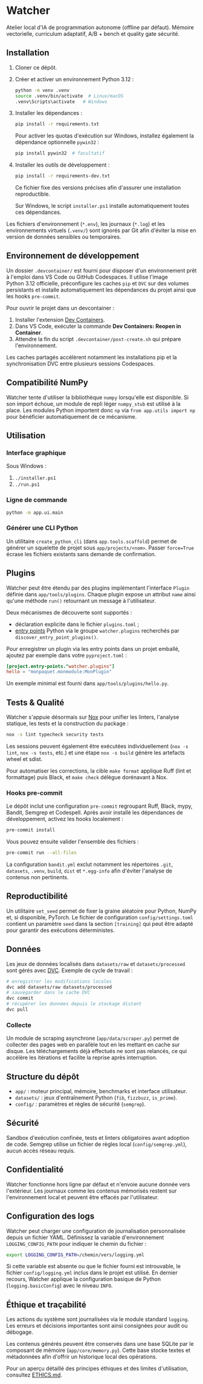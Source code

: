 # Watcher

Atelier local d'IA de programmation autonome (offline par défaut).
Mémoire vectorielle, curriculum adaptatif, A/B + bench et quality gate sécurité.

## Installation

1. Cloner ce dépôt.
2. Créer et activer un environnement Python 3.12 :

   ```bash
   python -m venv .venv
   source .venv/bin/activate  # Linux/macOS
   .venv\Scripts\activate   # Windows
   ```

3. Installer les dépendances :

   ```bash
   pip install -r requirements.txt
   ```

   Pour activer les quotas d'exécution sur Windows, installez
   également la dépendance optionnelle `pywin32` :

   ```bash
   pip install pywin32  # facultatif
   ```

4. Installer les outils de développement :

    ```bash
    pip install -r requirements-dev.txt
    ```

    Ce fichier fixe des versions précises afin d'assurer une installation reproductible.

    Sur Windows, le script `installer.ps1` installe automatiquement toutes ces dépendances.

Les fichiers d'environnement (`*.env`), les journaux (`*.log`) et les environnements virtuels (`.venv/`) sont ignorés par Git afin d'éviter la mise en version de données sensibles ou temporaires.

## Environnement de développement

Un dossier `.devcontainer/` est fourni pour disposer d'un environnement prêt à l'emploi
dans VS Code ou GitHub Codespaces. Il utilise l'image Python 3.12 officielle,
préconfigure les caches `pip` et `DVC` sur des volumes persistants et installe
automatiquement les dépendances du projet ainsi que les hooks `pre-commit`.

Pour ouvrir le projet dans un devcontainer :

1. Installer l'extension [Dev Containers](https://marketplace.visualstudio.com/items?itemName=ms-vscode-remote.remote-containers).
2. Dans VS Code, exécuter la commande **Dev Containers: Reopen in Container**.
3. Attendre la fin du script `.devcontainer/post-create.sh` qui prépare l'environnement.

Les caches partagés accélèrent notamment les installations pip et la synchronisation DVC
entre plusieurs sessions Codespaces.

## Compatibilité NumPy

Watcher tente d'utiliser la bibliothèque `numpy` lorsqu'elle est disponible.
Si son import échoue, un module de repli léger `numpy_stub` est utilisé à la
place. Les modules Python importent donc `np` via `from app.utils import np`
pour bénéficier automatiquement de ce mécanisme.

## Utilisation

### Interface graphique

Sous Windows :

1. `./installer.ps1`
2. `./run.ps1`

### Ligne de commande

```bash
python -m app.ui.main
```

### Générer une CLI Python

Un utilitaire `create_python_cli` (dans `app.tools.scaffold`) permet de
générer un squelette de projet sous `app/projects/<nom>`. Passer
`force=True` écrase les fichiers existants sans demande de confirmation.

## Plugins

Watcher peut être étendu par des plugins implémentant l'interface
`Plugin` définie dans `app/tools/plugins`. Chaque plugin expose un
attribut `name` ainsi qu'une méthode `run()` retournant un message à
l'utilisateur.

Deux mécanismes de découverte sont supportés :

- déclaration explicite dans le fichier `plugins.toml` ;
- [entry points](https://packaging.python.org/en/latest/specifications/entry-points/)
  Python via le groupe `watcher.plugins` recherchés par
  `discover_entry_point_plugins()`.

Pour enregistrer un plugin via les entry points dans un projet
emballé, ajoutez par exemple dans votre `pyproject.toml` :

```toml
[project.entry-points."watcher.plugins"]
hello = "monpaquet.monmodule:MonPlugin"
```

Un exemple minimal est fourni dans `app/tools/plugins/hello.py`.

## Tests & Qualité

Watcher s'appuie désormais sur [Nox](https://nox.thea.codes/) pour unifier les
linters, l'analyse statique, les tests et la construction du package :

```bash
nox -s lint typecheck security tests
```

Les sessions peuvent également être exécutées individuellement (`nox -s lint`,
`nox -s tests`, etc.) et une étape `nox -s build` génère les artefacts wheel et
sdist.

Pour automatiser les corrections, la cible `make format` applique Ruff (lint
et formattage) puis Black, et `make check` délègue dorénavant à Nox.

### Hooks pre-commit

Le dépôt inclut une configuration `pre-commit` regroupant Ruff, Black, mypy,
Bandit, Semgrep et Codespell. Après avoir installé les dépendances de
développement, activez les hooks localement :

```bash
pre-commit install
```

Vous pouvez ensuite valider l'ensemble des fichiers :

```bash
pre-commit run --all-files
```

La configuration `bandit.yml` exclut notamment les répertoires `.git`, `datasets`,
`.venv`, `build`, `dist` et `*.egg-info` afin d'éviter l'analyse de contenus
non pertinents.

## Reproductibilité

Un utilitaire `set_seed` permet de fixer la graine aléatoire pour Python,
NumPy et, si disponible, PyTorch. Le fichier de configuration `config/settings.toml`
contient un paramètre `seed` dans la section `[training]` qui peut être adapté
pour garantir des exécutions déterministes.

## Données

Les jeux de données localisés dans `datasets/raw` et `datasets/processed` sont
gérés avec [DVC](https://dvc.org/). Exemple de cycle de travail :

```bash
# enregistrer les modifications locales
dvc add datasets/raw datasets/processed
# sauvegarder dans le cache DVC
dvc commit
# récupérer les données depuis le stockage distant
dvc pull
```

### Collecte

Un module de scraping asynchrone (`app/data/scraper.py`) permet de
collecter des pages web en parallèle tout en les mettant en cache sur
disque. Les téléchargements déjà effectués ne sont pas relancés, ce qui
accélère les itérations et facilite la reprise après interruption.

## Structure du dépôt

- `app/` : moteur principal, mémoire, benchmarks et interface utilisateur.
- `datasets/` : jeux d'entraînement Python (`fib`, `fizzbuzz`, `is_prime`).
- `config/` : paramètres et règles de sécurité (`semgrep`).

## Sécurité

Sandbox d'exécution confinée, tests et linters obligatoires avant adoption de code.
Semgrep utilise un fichier de règles local (`config/semgrep.yml`), aucun accès réseau requis.

## Confidentialité

Watcher fonctionne hors ligne par défaut et n'envoie aucune donnée vers l'extérieur.
Les journaux comme les contenus mémorisés restent sur l'environnement local et peuvent être effacés par l'utilisateur.

## Configuration des logs

Watcher peut charger une configuration de journalisation personnalisée depuis un fichier YAML. Définissez la variable d'environnement `LOGGING_CONFIG_PATH` pour indiquer le chemin du fichier :

```bash
export LOGGING_CONFIG_PATH=/chemin/vers/logging.yml
```

Si cette variable est absente ou que le fichier fourni est introuvable, le fichier `config/logging.yml` inclus dans le projet est utilisé. En dernier recours, Watcher applique la configuration basique de Python (`logging.basicConfig`) avec le niveau `INFO`.

## Éthique et traçabilité

Les actions du système sont journalisées via le module standard `logging`. Les erreurs et décisions importantes sont ainsi consignées pour audit ou débogage.

Les contenus générés peuvent être conservés dans une base SQLite par le composant de mémoire (`app/core/memory.py`). Cette base stocke textes et métadonnées afin d'offrir un historique local des opérations.

Pour un aperçu détaillé des principes éthiques et des limites d'utilisation, consultez [ETHICS.md](ETHICS.md).

